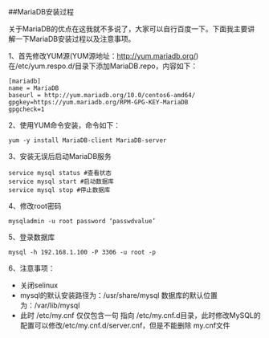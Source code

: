 ##MariaDB安装过程   

关于MariaDB的优点在这我就不多说了，大家可以自行百度一下。下面我主要讲解一下MariaDB安装过程以及注意事项。

1、首先修改YUM源(YUM源地址：http://yum.mariadb.org/) 在/etc/yum.respo.d/目录下添加MariaDB.repo，内容如下：
```
[mariadb]
name = MariaDB
baseurl = http://yum.mariadb.org/10.0/centos6-amd64/
gpgkey=https://yum.mariadb.org/RPM-GPG-KEY-MariaDB 
gpgcheck=1
```

2、使用YUM命令安装，命令如下：       
```
yum -y install MariaDB-client MariaDB-server
```

3、安装无误后启动MariaDB服务       
```
service mysql status #查看状态
service mysql start #启动数据库
service mysql stop #停止数据库
```

4、修改root密码 
```
mysqladmin -u root password ‘passwdvalue’
```

5、登录数据库     
```
mysql -h 192.168.1.100 -P 3306 -u root -p
```

6、注意事项：       
* 关闭selinux    
* mysql的默认安装路径为：/usr/share/mysql 数据库的默认位置为：/var/lib/mysql    
* 此时 /etc/my.cnf 仅仅包含一句 指向 /etc/my.cnf.d目录，此时修改MySQL的配置可以修改/etc/my.cnf.d/server.cnf，但是不能删除 my.cnf文件
